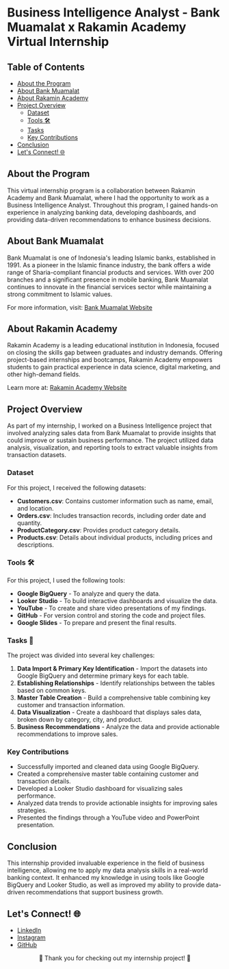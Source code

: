 # Business Intelligence Analyst - Bank Muamalat x Rakamin Academy Virtual Internship

## Table of Contents

- [About the Program](#about-the-program)
- [About Bank Muamalat](#about-bank-muamalat)
- [About Rakamin Academy](#about-rakamin-academy)
- [Project Overview](#project-overview)
  - [Dataset](#dataset)
  - [Tools 🛠️](#tools)
  - [Tasks](#tasks)
  - [Key Contributions](#key-contributions)
- [Conclusion](#conclusion)
- [Let's Connect! 🌐](#lets-connect)

## About the Program

This virtual internship program is a collaboration between Rakamin Academy and Bank Muamalat, where I had the opportunity to work as a Business Intelligence Analyst. Throughout this program, I gained hands-on experience in analyzing banking data, developing dashboards, and providing data-driven recommendations to enhance business decisions.

## About Bank Muamalat

Bank Muamalat is one of Indonesia's leading Islamic banks, established in 1991. As a pioneer in the Islamic finance industry, the bank offers a wide range of Sharia-compliant financial products and services. With over 200 branches and a significant presence in mobile banking, Bank Muamalat continues to innovate in the financial services sector while maintaining a strong commitment to Islamic values.

For more information, visit: [Bank Muamalat Website](https://www.bankmuamalat.co.id)

## About Rakamin Academy

Rakamin Academy is a leading educational institution in Indonesia, focused on closing the skills gap between graduates and industry demands. Offering project-based internships and bootcamps, Rakamin Academy empowers students to gain practical experience in data science, digital marketing, and other high-demand fields.

Learn more at: [Rakamin Academy Website](https://www.rakamin.com)

## Project Overview

As part of my internship, I worked on a Business Intelligence project that involved analyzing sales data from Bank Muamalat to provide insights that could improve or sustain business performance. The project utilized data analysis, visualization, and reporting tools to extract valuable insights from transaction datasets.

### Dataset

For this project, I received the following datasets:

- **Customers.csv**: Contains customer information such as name, email, and location.
- **Orders.csv**: Includes transaction records, including order date and quantity.
- **ProductCategory.csv**: Provides product category details.
- **Products.csv**: Details about individual products, including prices and descriptions.

### Tools 🛠️

For this project, I used the following tools:

- **Google BigQuery** - To analyze and query the data.
- **Looker Studio** - To build interactive dashboards and visualize the data.
- **YouTube** - To create and share video presentations of my findings.
- **GitHub** - For version control and storing the code and project files.
- **Google Slides** - To prepare and present the final results.


### Tasks 🎯

The project was divided into several key challenges:

1. **Data Import & Primary Key Identification** - Import the datasets into Google BigQuery and determine primary keys for each table.
2. **Establishing Relationships** - Identify relationships between the tables based on common keys.
3. **Master Table Creation** - Build a comprehensive table combining key customer and transaction information.
4. **Data Visualization** - Create a dashboard that displays sales data, broken down by category, city, and product.
5. **Business Recommendations** - Analyze the data and provide actionable recommendations to improve sales.


### Key Contributions

- Successfully imported and cleaned data using Google BigQuery.
- Created a comprehensive master table containing customer and transaction details.
- Developed a Looker Studio dashboard for visualizing sales performance.
- Analyzed data trends to provide actionable insights for improving sales strategies.
- Presented the findings through a YouTube video and PowerPoint presentation.

## Conclusion

This internship provided invaluable experience in the field of business intelligence, allowing me to apply my data analysis skills in a real-world banking context. It enhanced my knowledge in using tools like Google BigQuery and Looker Studio, as well as improved my ability to provide data-driven recommendations that support business growth.

## Let's Connect! 🌐  

- [LinkedIn](https://www.linkedin.com/in/friska-adisti-mahardini)  
- [Instagram](https://www.instagram.com/friskaaam)  
- [GitHub](https://github.com/friskaam/pbi-bi-analyst)

<p align="center">
  🚀 Thank you for checking out my internship project! 🙌
</p>
